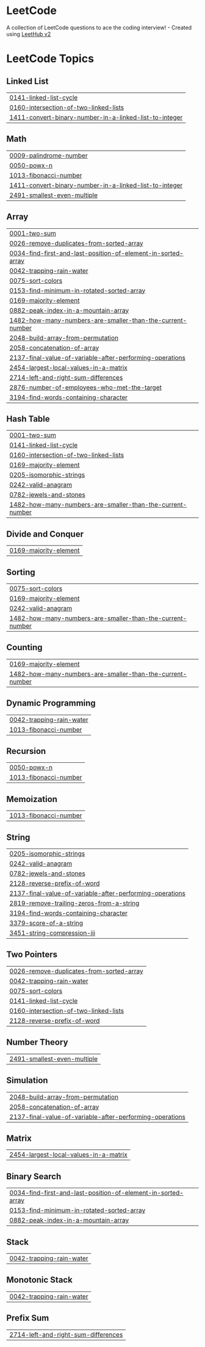 # LeetCode
A collection of LeetCode questions to ace the coding interview! - Created using [LeetHub v2](https://github.com/arunbhardwaj/LeetHub-2.0)

<!---LeetCode Topics Start-->
# LeetCode Topics
## Linked List
|  |
| ------- |
| [0141-linked-list-cycle](https://github.com/heyAshishRaut/LeetCode/tree/master/0141-linked-list-cycle) |
| [0160-intersection-of-two-linked-lists](https://github.com/heyAshishRaut/LeetCode/tree/master/0160-intersection-of-two-linked-lists) |
| [1411-convert-binary-number-in-a-linked-list-to-integer](https://github.com/heyAshishRaut/LeetCode/tree/master/1411-convert-binary-number-in-a-linked-list-to-integer) |
## Math
|  |
| ------- |
| [0009-palindrome-number](https://github.com/heyAshishRaut/LeetCode/tree/master/0009-palindrome-number) |
| [0050-powx-n](https://github.com/heyAshishRaut/LeetCode/tree/master/0050-powx-n) |
| [1013-fibonacci-number](https://github.com/heyAshishRaut/LeetCode/tree/master/1013-fibonacci-number) |
| [1411-convert-binary-number-in-a-linked-list-to-integer](https://github.com/heyAshishRaut/LeetCode/tree/master/1411-convert-binary-number-in-a-linked-list-to-integer) |
| [2491-smallest-even-multiple](https://github.com/heyAshishRaut/LeetCode/tree/master/2491-smallest-even-multiple) |
## Array
|  |
| ------- |
| [0001-two-sum](https://github.com/heyAshishRaut/LeetCode/tree/master/0001-two-sum) |
| [0026-remove-duplicates-from-sorted-array](https://github.com/heyAshishRaut/LeetCode/tree/master/0026-remove-duplicates-from-sorted-array) |
| [0034-find-first-and-last-position-of-element-in-sorted-array](https://github.com/heyAshishRaut/LeetCode/tree/master/0034-find-first-and-last-position-of-element-in-sorted-array) |
| [0042-trapping-rain-water](https://github.com/heyAshishRaut/LeetCode/tree/master/0042-trapping-rain-water) |
| [0075-sort-colors](https://github.com/heyAshishRaut/LeetCode/tree/master/0075-sort-colors) |
| [0153-find-minimum-in-rotated-sorted-array](https://github.com/heyAshishRaut/LeetCode/tree/master/0153-find-minimum-in-rotated-sorted-array) |
| [0169-majority-element](https://github.com/heyAshishRaut/LeetCode/tree/master/0169-majority-element) |
| [0882-peak-index-in-a-mountain-array](https://github.com/heyAshishRaut/LeetCode/tree/master/0882-peak-index-in-a-mountain-array) |
| [1482-how-many-numbers-are-smaller-than-the-current-number](https://github.com/heyAshishRaut/LeetCode/tree/master/1482-how-many-numbers-are-smaller-than-the-current-number) |
| [2048-build-array-from-permutation](https://github.com/heyAshishRaut/LeetCode/tree/master/2048-build-array-from-permutation) |
| [2058-concatenation-of-array](https://github.com/heyAshishRaut/LeetCode/tree/master/2058-concatenation-of-array) |
| [2137-final-value-of-variable-after-performing-operations](https://github.com/heyAshishRaut/LeetCode/tree/master/2137-final-value-of-variable-after-performing-operations) |
| [2454-largest-local-values-in-a-matrix](https://github.com/heyAshishRaut/LeetCode/tree/master/2454-largest-local-values-in-a-matrix) |
| [2714-left-and-right-sum-differences](https://github.com/heyAshishRaut/LeetCode/tree/master/2714-left-and-right-sum-differences) |
| [2876-number-of-employees-who-met-the-target](https://github.com/heyAshishRaut/LeetCode/tree/master/2876-number-of-employees-who-met-the-target) |
| [3194-find-words-containing-character](https://github.com/heyAshishRaut/LeetCode/tree/master/3194-find-words-containing-character) |
## Hash Table
|  |
| ------- |
| [0001-two-sum](https://github.com/heyAshishRaut/LeetCode/tree/master/0001-two-sum) |
| [0141-linked-list-cycle](https://github.com/heyAshishRaut/LeetCode/tree/master/0141-linked-list-cycle) |
| [0160-intersection-of-two-linked-lists](https://github.com/heyAshishRaut/LeetCode/tree/master/0160-intersection-of-two-linked-lists) |
| [0169-majority-element](https://github.com/heyAshishRaut/LeetCode/tree/master/0169-majority-element) |
| [0205-isomorphic-strings](https://github.com/heyAshishRaut/LeetCode/tree/master/0205-isomorphic-strings) |
| [0242-valid-anagram](https://github.com/heyAshishRaut/LeetCode/tree/master/0242-valid-anagram) |
| [0782-jewels-and-stones](https://github.com/heyAshishRaut/LeetCode/tree/master/0782-jewels-and-stones) |
| [1482-how-many-numbers-are-smaller-than-the-current-number](https://github.com/heyAshishRaut/LeetCode/tree/master/1482-how-many-numbers-are-smaller-than-the-current-number) |
## Divide and Conquer
|  |
| ------- |
| [0169-majority-element](https://github.com/heyAshishRaut/LeetCode/tree/master/0169-majority-element) |
## Sorting
|  |
| ------- |
| [0075-sort-colors](https://github.com/heyAshishRaut/LeetCode/tree/master/0075-sort-colors) |
| [0169-majority-element](https://github.com/heyAshishRaut/LeetCode/tree/master/0169-majority-element) |
| [0242-valid-anagram](https://github.com/heyAshishRaut/LeetCode/tree/master/0242-valid-anagram) |
| [1482-how-many-numbers-are-smaller-than-the-current-number](https://github.com/heyAshishRaut/LeetCode/tree/master/1482-how-many-numbers-are-smaller-than-the-current-number) |
## Counting
|  |
| ------- |
| [0169-majority-element](https://github.com/heyAshishRaut/LeetCode/tree/master/0169-majority-element) |
| [1482-how-many-numbers-are-smaller-than-the-current-number](https://github.com/heyAshishRaut/LeetCode/tree/master/1482-how-many-numbers-are-smaller-than-the-current-number) |
## Dynamic Programming
|  |
| ------- |
| [0042-trapping-rain-water](https://github.com/heyAshishRaut/LeetCode/tree/master/0042-trapping-rain-water) |
| [1013-fibonacci-number](https://github.com/heyAshishRaut/LeetCode/tree/master/1013-fibonacci-number) |
## Recursion
|  |
| ------- |
| [0050-powx-n](https://github.com/heyAshishRaut/LeetCode/tree/master/0050-powx-n) |
| [1013-fibonacci-number](https://github.com/heyAshishRaut/LeetCode/tree/master/1013-fibonacci-number) |
## Memoization
|  |
| ------- |
| [1013-fibonacci-number](https://github.com/heyAshishRaut/LeetCode/tree/master/1013-fibonacci-number) |
## String
|  |
| ------- |
| [0205-isomorphic-strings](https://github.com/heyAshishRaut/LeetCode/tree/master/0205-isomorphic-strings) |
| [0242-valid-anagram](https://github.com/heyAshishRaut/LeetCode/tree/master/0242-valid-anagram) |
| [0782-jewels-and-stones](https://github.com/heyAshishRaut/LeetCode/tree/master/0782-jewels-and-stones) |
| [2128-reverse-prefix-of-word](https://github.com/heyAshishRaut/LeetCode/tree/master/2128-reverse-prefix-of-word) |
| [2137-final-value-of-variable-after-performing-operations](https://github.com/heyAshishRaut/LeetCode/tree/master/2137-final-value-of-variable-after-performing-operations) |
| [2819-remove-trailing-zeros-from-a-string](https://github.com/heyAshishRaut/LeetCode/tree/master/2819-remove-trailing-zeros-from-a-string) |
| [3194-find-words-containing-character](https://github.com/heyAshishRaut/LeetCode/tree/master/3194-find-words-containing-character) |
| [3379-score-of-a-string](https://github.com/heyAshishRaut/LeetCode/tree/master/3379-score-of-a-string) |
| [3451-string-compression-iii](https://github.com/heyAshishRaut/LeetCode/tree/master/3451-string-compression-iii) |
## Two Pointers
|  |
| ------- |
| [0026-remove-duplicates-from-sorted-array](https://github.com/heyAshishRaut/LeetCode/tree/master/0026-remove-duplicates-from-sorted-array) |
| [0042-trapping-rain-water](https://github.com/heyAshishRaut/LeetCode/tree/master/0042-trapping-rain-water) |
| [0075-sort-colors](https://github.com/heyAshishRaut/LeetCode/tree/master/0075-sort-colors) |
| [0141-linked-list-cycle](https://github.com/heyAshishRaut/LeetCode/tree/master/0141-linked-list-cycle) |
| [0160-intersection-of-two-linked-lists](https://github.com/heyAshishRaut/LeetCode/tree/master/0160-intersection-of-two-linked-lists) |
| [2128-reverse-prefix-of-word](https://github.com/heyAshishRaut/LeetCode/tree/master/2128-reverse-prefix-of-word) |
## Number Theory
|  |
| ------- |
| [2491-smallest-even-multiple](https://github.com/heyAshishRaut/LeetCode/tree/master/2491-smallest-even-multiple) |
## Simulation
|  |
| ------- |
| [2048-build-array-from-permutation](https://github.com/heyAshishRaut/LeetCode/tree/master/2048-build-array-from-permutation) |
| [2058-concatenation-of-array](https://github.com/heyAshishRaut/LeetCode/tree/master/2058-concatenation-of-array) |
| [2137-final-value-of-variable-after-performing-operations](https://github.com/heyAshishRaut/LeetCode/tree/master/2137-final-value-of-variable-after-performing-operations) |
## Matrix
|  |
| ------- |
| [2454-largest-local-values-in-a-matrix](https://github.com/heyAshishRaut/LeetCode/tree/master/2454-largest-local-values-in-a-matrix) |
## Binary Search
|  |
| ------- |
| [0034-find-first-and-last-position-of-element-in-sorted-array](https://github.com/heyAshishRaut/LeetCode/tree/master/0034-find-first-and-last-position-of-element-in-sorted-array) |
| [0153-find-minimum-in-rotated-sorted-array](https://github.com/heyAshishRaut/LeetCode/tree/master/0153-find-minimum-in-rotated-sorted-array) |
| [0882-peak-index-in-a-mountain-array](https://github.com/heyAshishRaut/LeetCode/tree/master/0882-peak-index-in-a-mountain-array) |
## Stack
|  |
| ------- |
| [0042-trapping-rain-water](https://github.com/heyAshishRaut/LeetCode/tree/master/0042-trapping-rain-water) |
## Monotonic Stack
|  |
| ------- |
| [0042-trapping-rain-water](https://github.com/heyAshishRaut/LeetCode/tree/master/0042-trapping-rain-water) |
## Prefix Sum
|  |
| ------- |
| [2714-left-and-right-sum-differences](https://github.com/heyAshishRaut/LeetCode/tree/master/2714-left-and-right-sum-differences) |
<!---LeetCode Topics End-->